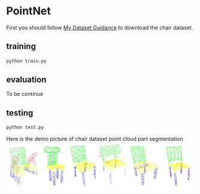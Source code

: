 # PointNet #
First you should follow [My Dataset Guidance](https://github.com/tungyen/Deep_learning_CV/tree/master/Dataset) to download the chair dataset.

## training ##
```bash
python train.py
```

## evaluation ##
To be continue

## testing ##
```bash
python test.py
```

Here is the demo picture of chair dataset point cloud part segmentation
![image](https://github.com/tungyen/Deep_learning_CV/blob/master/3D_segmentation/PointNet/res.png)

